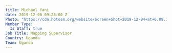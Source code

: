```yaml
---
title: Michael Yani
date: 2019-12-06 09:25:00 Z
Photo: "https://cdn.hotosm.org/website/Screen+Shot+2019-12-04+at+6.08.15+PM.png"
Member Type:
  Is Staff: true
Job Title: Mapping Supervisor
Country: Uganda
Team: Uganda
---
```


